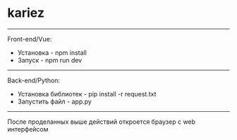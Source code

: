 # kariez
-------------------------------------------------
Front-end/Vue: 
  - Установка - npm install
  - Запуск - npm run dev
-------------------------------------------------
Back-end/Python:
  - Установка библиотек - pip install -r request.txt
  - Запустить файл - app.py
-------------------------------------------------

После проделанных выше действий откроется браузер с web интерфейсом 
